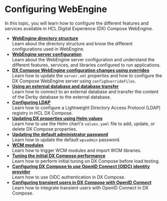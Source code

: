 # Configuring WebEngine

In this topic, you will learn how to configure the different features and services available in HCL Digital Experience (DX) Compose WebEngine.

-   **[WebEngine directory structure](webengine_directory_structure.md)**  
Learn about the directory structure and know the different configurations used in WebEngine.
-   **[WebEngine server configuration](server_configuration.md)**  
Learn about the WebEngine server configuration and understand the different features, services, and libraries configured to run applications.
-   **[DX Compose WebEngine configuration changes using overrides](configuration_changes_using_overrides.md)**  
Learn how to update the `server.xml` properties and how to configure the DX Compose WebEngine server using `configOverrideFiles`.
-   **[Using an external database and database transfer](external_db_database_transfer.md)**  
Learn how to connect to an external database and transfer the content of the Derby database to the external database.
-   **[Configuring LDAP](ldap_configuration.md)**  
Learn how to configure a Lightweight Directory Access Protocol (LDAP) registry in HCL DX Compose.
-   **[Updating DX properties using Helm values](update_properties_with_helm.md)**  
Learn how to use the Helm chart's `values.yaml` file to add, update, or delete DX Compose properties.
-   **[Updating the default administrator password](update_wpsadmin_password.md)**  
Learn how to update the default `wpsadmin` password.
-   **[WCM modules](wcm_modules.md)**  
Learn how to trigger WCM modules and import WCM libraries.
-   **[Tuning the initial DX Compose performance](tune_initial_portal_performance.md)**  
Learn how to perform initial tuning on DX Compose before load testing.
-   **[Configuring DX Compose to use OpenID Connect (OIDC) identity provider](configure_compose_to_use_oidc.md)**  
Learn how to use OIDC authentication in DX Compose.
-   **[Configuring transient users in DX Compose with OpenID Connect](configure_transient_users.md)**  
Learn how to integrate transient users with OpenID Connect in DX Compose.
